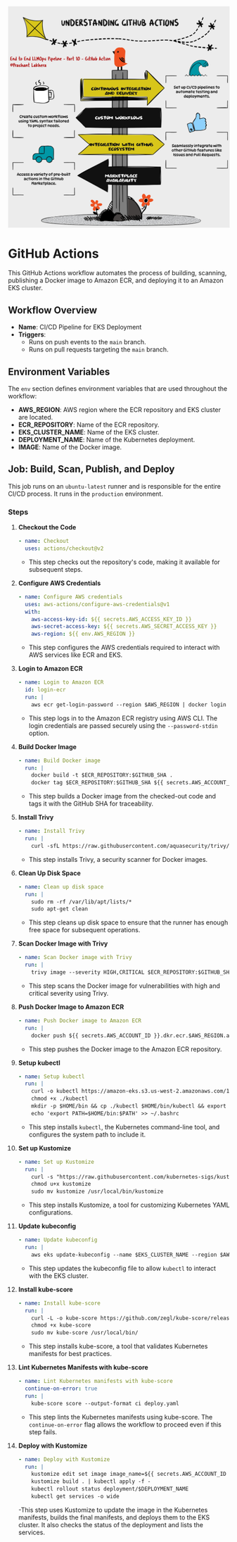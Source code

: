 ![GitHub Action](img/github_action.jpg)
# GitHub Actions

This GitHub Actions workflow automates the process of building, scanning, publishing a Docker image to Amazon ECR, and deploying it to an Amazon EKS cluster. 

## Workflow Overview

- **Name**: CI/CD Pipeline for EKS Deployment
- **Triggers**: 
  - Runs on push events to the `main` branch.
  - Runs on pull requests targeting the `main` branch.

## Environment Variables

The `env` section defines environment variables that are used throughout the workflow:

- **AWS_REGION**: AWS region where the ECR repository and EKS cluster are located.
- **ECR_REPOSITORY**: Name of the ECR repository.
- **EKS_CLUSTER_NAME**: Name of the EKS cluster.
- **DEPLOYMENT_NAME**: Name of the Kubernetes deployment.
- **IMAGE**: Name of the Docker image.

## Job: Build, Scan, Publish, and Deploy

This job runs on an `ubuntu-latest` runner and is responsible for the entire CI/CD process. It runs in the `production` environment.

### Steps

1. **Checkout the Code**

    ```yaml
    - name: Checkout
      uses: actions/checkout@v2
    ```

    - This step checks out the repository's code, making it available for subsequent steps.

2. **Configure AWS Credentials**

    ```yaml
    - name: Configure AWS credentials
      uses: aws-actions/configure-aws-credentials@v1
      with:
        aws-access-key-id: ${{ secrets.AWS_ACCESS_KEY_ID }}
        aws-secret-access-key: ${{ secrets.AWS_SECRET_ACCESS_KEY }}
        aws-region: ${{ env.AWS_REGION }}
    ```

    - This step configures the AWS credentials required to interact with AWS services like ECR and EKS.

3. **Login to Amazon ECR**

    ```yaml
    - name: Login to Amazon ECR
      id: login-ecr
      run: |
        aws ecr get-login-password --region $AWS_REGION | docker login --username AWS --password-stdin ${{ secrets.AWS_ACCOUNT_ID }}.dkr.ecr.$AWS_REGION.amazonaws.com
    ```

    - This step logs in to the Amazon ECR registry using AWS CLI. The login credentials are passed securely using the `--password-stdin` option.

4. **Build Docker Image**

    ```yaml
    - name: Build Docker image
      run: |
        docker build -t $ECR_REPOSITORY:$GITHUB_SHA .
        docker tag $ECR_REPOSITORY:$GITHUB_SHA ${{ secrets.AWS_ACCOUNT_ID }}.dkr.ecr.$AWS_REGION.amazonaws.com/$ECR_REPOSITORY:$GITHUB_SHA
    ```

    - This step builds a Docker image from the checked-out code and tags it with the GitHub SHA for traceability.

5. **Install Trivy**

    ```yaml
    - name: Install Trivy
      run: |
        curl -sfL https://raw.githubusercontent.com/aquasecurity/trivy/main/contrib/install.sh | sudo sh -s -- -b /usr/local/bin
    ```

    - This step installs Trivy, a security scanner for Docker images.

6. **Clean Up Disk Space**

    ```yaml
    - name: Clean up disk space
      run: |
        sudo rm -rf /var/lib/apt/lists/*
        sudo apt-get clean
    ```

    - This step cleans up disk space to ensure that the runner has enough free space for subsequent operations.

7. **Scan Docker Image with Trivy**

    ```yaml
    - name: Scan Docker image with Trivy
      run: |
        trivy image --severity HIGH,CRITICAL $ECR_REPOSITORY:$GITHUB_SHA
    ```

    - This step scans the Docker image for vulnerabilities with high and critical severity using Trivy.

8. **Push Docker Image to Amazon ECR**

    ```yaml
    - name: Push Docker image to Amazon ECR
      run: |
        docker push ${{ secrets.AWS_ACCOUNT_ID }}.dkr.ecr.$AWS_REGION.amazonaws.com/$ECR_REPOSITORY:$GITHUB_SHA
    ```

    - This step pushes the Docker image to the Amazon ECR repository.

9. **Setup kubectl**

    ```yaml
    - name: Setup kubectl
      run: |
        curl -o kubectl https://amazon-eks.s3.us-west-2.amazonaws.com/1.21.13/2022-06-08/bin/linux/amd64/kubectl
        chmod +x ./kubectl
        mkdir -p $HOME/bin && cp ./kubectl $HOME/bin/kubectl && export PATH=$HOME/bin:$PATH
        echo 'export PATH=$HOME/bin:$PATH' >> ~/.bashrc
    ```

    - This step installs `kubectl`, the Kubernetes command-line tool, and configures the system path to include it.

10. **Set up Kustomize**

    ```yaml
    - name: Set up Kustomize
      run: |
        curl -s "https://raw.githubusercontent.com/kubernetes-sigs/kustomize/master/hack/install_kustomize.sh"  | bash
        chmod u+x kustomize
        sudo mv kustomize /usr/local/bin/kustomize
    ```

    - This step installs Kustomize, a tool for customizing Kubernetes YAML configurations.

11. **Update kubeconfig**

    ```yaml
    - name: Update kubeconfig
      run: |
        aws eks update-kubeconfig --name $EKS_CLUSTER_NAME --region $AWS_REGION
    ```

    - This step updates the kubeconfig file to allow `kubectl` to interact with the EKS cluster.

12. **Install kube-score**

    ```yaml
    - name: Install kube-score
      run: |
        curl -L -o kube-score https://github.com/zegl/kube-score/releases/download/v1.11.0/kube-score_1.11.0_linux_amd64
        chmod +x kube-score
        sudo mv kube-score /usr/local/bin/
    ```

    - This step installs kube-score, a tool that validates Kubernetes manifests for best practices.

13. **Lint Kubernetes Manifests with kube-score**

    ```yaml
    - name: Lint Kubernetes manifests with kube-score
      continue-on-error: true
      run: |
        kube-score score --output-format ci deploy.yaml
    ```

    - This step lints the Kubernetes manifests using kube-score. The `continue-on-error` flag allows the workflow to proceed even if this step fails.

14. **Deploy with Kustomize**

    ```yaml
    - name: Deploy with Kustomize
      run: |
        kustomize edit set image image_name=${{ secrets.AWS_ACCOUNT_ID }}.dkr.ecr.$AWS_REGION.amazonaws.com/$ECR_REPOSITORY:$GITHUB_SHA
        kustomize build . | kubectl apply -f -
        kubectl rollout status deployment/$DEPLOYMENT_NAME
        kubectl get services -o wide
    ```

    -This step uses Kustomize to update the image in the Kubernetes manifests, builds the final manifests, and deploys them to the EKS cluster. It also checks the status of the deployment and lists the services.

